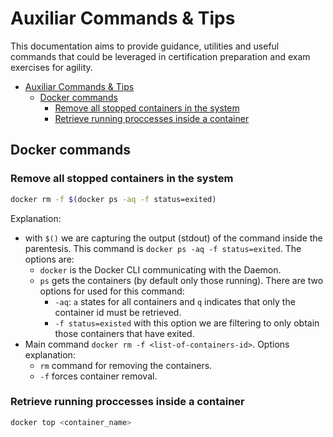 # Auxiliar Commands & Tips

This documentation aims to provide guidance, utilities and useful commands that could be leveraged in certification preparation and exam exercises for agility.

- [Auxiliar Commands \& Tips](#auxiliar-commands--tips)
  - [Docker commands](#docker-commands)
    - [Remove all stopped containers in the system](#remove-all-stopped-containers-in-the-system)
    - [Retrieve running proccesses inside a container](#retrieve-running-proccesses-inside-a-container)

## Docker commands

### Remove all stopped containers in the system

```bash
docker rm -f $(docker ps -aq -f status=exited)
```

Explanation:

- with `$()` we are capturing the output (stdout) of the command inside the parentesis. This command is `docker ps -aq -f status=exited`. The options are:
  - `docker` is the Docker CLI communicating with the Daemon.
  - `ps` gets the containers (by default only those running). There are two options for used for this command:
    - `-aq`: `a` states for all containers and `q` indicates that only the container id must be retrieved.
    - `-f status=existed` with this option we are filtering to only obtain those containers that have exited.
- Main command `docker rm -f <list-of-containers-id>`. Options explanation:
  - `rm` command for removing the containers.
  - `-f` forces container removal.
  
### Retrieve running proccesses inside a container

```bash
docker top <container_name>
```
